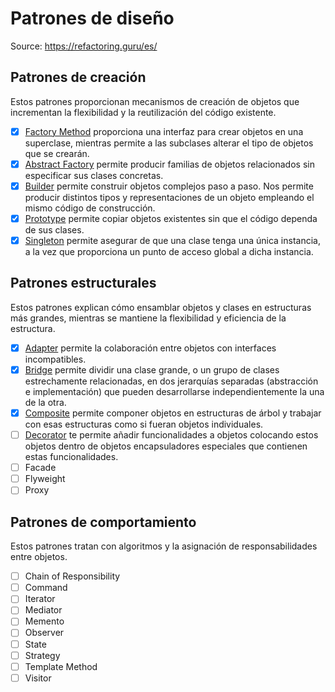 # Patrones de diseño

Source: https://refactoring.guru/es/

## Patrones de creación

Estos patrones proporcionan mecanismos de creación de objetos que incrementan la flexibilidad y la reutilización del código existente.

- [x] [Factory Method](https://refactoring.guru/es/design-patterns/factory-method) proporciona una interfaz para crear objetos en una superclase, mientras permite a las subclases alterar el tipo de objetos que se crearán.
- [x] [Abstract Factory](https://refactoring.guru/es/design-patterns/abstract-factory) permite producir familias de objetos relacionados sin especificar sus clases concretas.
- [x] [Builder](https://refactoring.guru/es/design-patterns/builder) permite construir objetos complejos paso a paso. Nos permite producir distintos tipos y representaciones de un objeto empleando el mismo código de construcción.
- [x] [Prototype](https://refactoring.guru/es/design-patterns/prototype) permite copiar objetos existentes sin que el código dependa de sus clases.
- [x] [Singleton](https://refactoring.guru/es/design-patterns/singleton) permite asegurar de que una clase tenga una única instancia, a la vez que proporciona un punto de acceso global a dicha instancia.

## Patrones estructurales

Estos patrones explican cómo ensamblar objetos y clases en estructuras más grandes, mientras se mantiene la flexibilidad y eficiencia de la estructura.

- [x] [Adapter](https://refactoring.guru/es/design-patterns/adapter) permite la colaboración entre objetos con interfaces incompatibles.
- [x] [Bridge](https://refactoring.guru/es/design-patterns/bridge) permite dividir una clase grande, o un grupo de clases estrechamente relacionadas, en dos jerarquías separadas (abstracción e implementación) que pueden desarrollarse independientemente la una de la otra.
- [x] [Composite](https://refactoring.guru/es/design-patterns/composite) permite componer objetos en estructuras de árbol y trabajar con esas estructuras como si fueran objetos individuales.
- [ ] [Decorator](https://refactoring.guru/es/design-patterns/decorator) te permite añadir funcionalidades a objetos colocando estos objetos dentro de objetos encapsuladores especiales que contienen estas funcionalidades.
- [ ] Facade
- [ ] Flyweight
- [ ] Proxy

## Patrones de comportamiento

Estos patrones tratan con algoritmos y la asignación de responsabilidades entre objetos.

- [ ] Chain of Responsibility
- [ ] Command
- [ ] Iterator
- [ ] Mediator
- [ ] Memento
- [ ] Observer
- [ ] State
- [ ] Strategy
- [ ] Template Method
- [ ] Visitor
